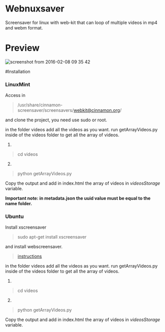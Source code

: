 # Webnuxsaver
Screensaver for linux with web-kit that can loop of multiple videos in mp4 and webm format.

# Preview
![screenshot from 2016-02-08 09 35 42](https://cloud.githubusercontent.com/assets/4847289/12890026/5ebe4064-ce47-11e5-9367-c97e9b0b9e7b.png)


#Installation
### LinuxMint
Access in 

> /usr/share/cinnamon-screensaver/screensavers/webkit@cinnamon.org/

and clone the project, you need use sudo or root.

in the folder videos add all the videos as you want. 
run getArrayVideos.py inside of the videos folder to get all the array of videos.

1)
> cd videos

2)
> python getArrayVideos.py

Copy the output and add in index.html  the array of videos in *videosStorage* variable.



**Important note: in metadata.json the uuid value  must be  equal to the name folder.**


### Ubuntu

Install xscreensaver
> sudo apt-get install xscreensaver

and install webscreensaver.

> [instructions](https://github.com/lmartinking/webscreensaver)

in the folder videos add all the videos as you want. 
run getArrayVideos.py inside of the videos folder to get all the array of videos.

1)
> cd videos 

2)
> python getArrayVideos.py

Copy the output and add in index.html  the array of videos in *videosStorage* variable.
